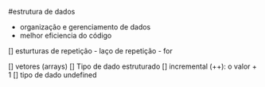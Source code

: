 #estrutura de dados

- organização e gerenciamento de dados
- melhor eficiencia do código

[] esturturas de repetição
    - laço de repetição
    - for

[] vetores (arrays)
    [] Tipo de dado estruturado
[] incremental (++): o valor + 1
[] tipo de dado undefined